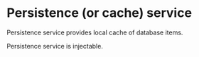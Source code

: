 Persistence (or cache) service
==============================

Persistence service provides local cache of database items.

Persistence service is injectable.

